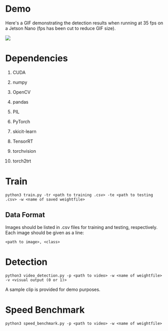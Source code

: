 # Demo
Here's a GIF demonstrating the detection results when running at 35 fps on a Jetson Nano (fps has been cut to reduce GIF size).

![](https://github.com/ojalar/gifs/blob/main/modecla.gif)

# Dependencies
1. CUDA  

2. numpy  

3. OpenCV  

4. pandas  

5. PIL  

6. PyTorch  

7. skicit-learn  

8. TensorRT  

9. torchvision  

10. torch2trt

# Train
```
python3 train.py -tr <path to training .csv> -te <path to testing .csv> -w <name of saved weightfile>
```

## Data Format
Images should be listed in .csv files for training and testing, respectively. Each image should be given as a line:  
```
<path to image>, <class>
```
# Detection
```
python3 video_detection.py -p <path to video> -w <name of weightfile> -v <visual output (0 or 1)>
```
A sample clip is provided for demo purposes.

# Speed Benchmark
```
python3 speed_benchmark.py -p <path to video> -w <name of weightfile>
```

